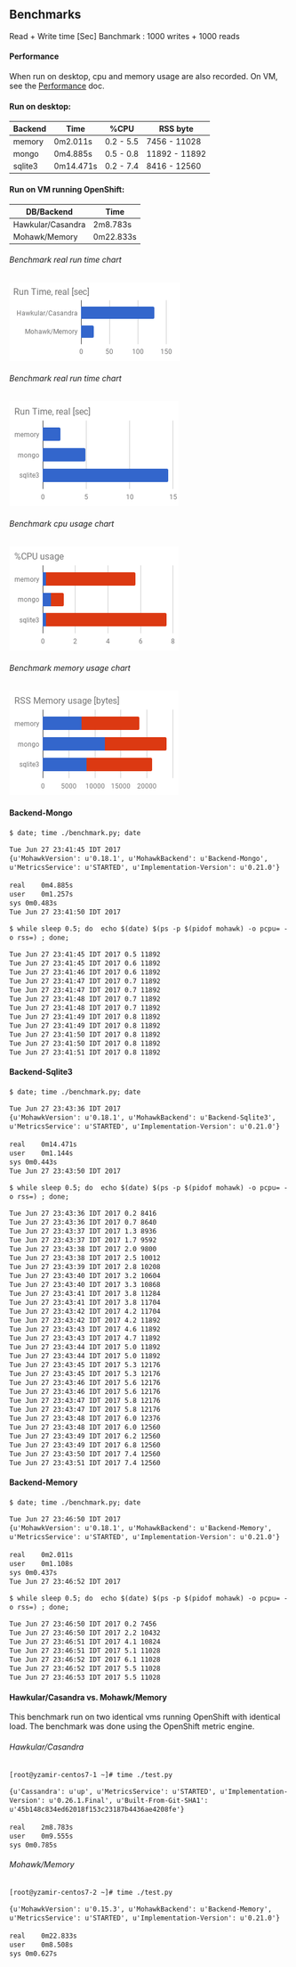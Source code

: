 
## Benchmarks

Read + Write time [Sec] Banchmark : 1000 writes + 1000 reads

#### Performance

When run on desktop, cpu and memory usage are also recorded. On VM, see the [Performance](/benchmark/PERF.md) doc.

#### Run on desktop:

| Backend  | Time       | %CPU      | RSS byte      |
|----------|------------|-----------|---------------|
|memory    |  0m2.011s  | 0.2 - 5.5 | 7456 - 11028  |
|mongo     |  0m4.885s  | 0.5 - 0.8 | 11892 - 11892 |
|sqlite3   |  0m14.471s | 0.2 - 7.4 | 8416 - 12560  |

#### Run on VM running OpenShift:

| DB/Backend          | Time        |
|---------------------|-------------|
|Hawkular/Casandra    |  2m8.783s   |
|Mohawk/Memory        |  0m22.833s  |

###### Benchmark real run time chart

![Time chart](/benchmark/time-vm.png?raw=true "benchmark time vm")

###### Benchmark real run time chart

![Time chart](/benchmark/time.png?raw=true "benchmark time")

###### Benchmark cpu usage chart

![CPU chart](/benchmark/cpu.png?raw=true "benchmark cpu")

###### Benchmark memory usage chart

![Mem chart](/benchmark/mem.png?raw=true "benchmark mem")

#### Backend-Mongo

```
$ date; time ./benchmark.py; date
```
```
Tue Jun 27 23:41:45 IDT 2017
{u'MohawkVersion': u'0.18.1', u'MohawkBackend': u'Backend-Mongo', u'MetricsService': u'STARTED', u'Implementation-Version': u'0.21.0'}

real	0m4.885s
user	0m1.257s
sys	0m0.483s
Tue Jun 27 23:41:50 IDT 2017
```

```
$ while sleep 0.5; do  echo $(date) $(ps -p $(pidof mohawk) -o pcpu= -o rss=) ; done;
```
```
Tue Jun 27 23:41:45 IDT 2017 0.5 11892
Tue Jun 27 23:41:45 IDT 2017 0.6 11892
Tue Jun 27 23:41:46 IDT 2017 0.6 11892
Tue Jun 27 23:41:47 IDT 2017 0.7 11892
Tue Jun 27 23:41:47 IDT 2017 0.7 11892
Tue Jun 27 23:41:48 IDT 2017 0.7 11892
Tue Jun 27 23:41:48 IDT 2017 0.7 11892
Tue Jun 27 23:41:49 IDT 2017 0.8 11892
Tue Jun 27 23:41:49 IDT 2017 0.8 11892
Tue Jun 27 23:41:50 IDT 2017 0.8 11892
Tue Jun 27 23:41:50 IDT 2017 0.8 11892
Tue Jun 27 23:41:51 IDT 2017 0.8 11892
```

#### Backend-Sqlite3

```
$ date; time ./benchmark.py; date
```
```
Tue Jun 27 23:43:36 IDT 2017
{u'MohawkVersion': u'0.18.1', u'MohawkBackend': u'Backend-Sqlite3', u'MetricsService': u'STARTED', u'Implementation-Version': u'0.21.0'}

real	0m14.471s
user	0m1.144s
sys	0m0.443s
Tue Jun 27 23:43:50 IDT 2017
```

```
$ while sleep 0.5; do  echo $(date) $(ps -p $(pidof mohawk) -o pcpu= -o rss=) ; done;
```
```
Tue Jun 27 23:43:36 IDT 2017 0.2 8416
Tue Jun 27 23:43:36 IDT 2017 0.7 8640
Tue Jun 27 23:43:37 IDT 2017 1.3 8936
Tue Jun 27 23:43:37 IDT 2017 1.7 9592
Tue Jun 27 23:43:38 IDT 2017 2.0 9800
Tue Jun 27 23:43:38 IDT 2017 2.5 10012
Tue Jun 27 23:43:39 IDT 2017 2.8 10208
Tue Jun 27 23:43:40 IDT 2017 3.2 10604
Tue Jun 27 23:43:40 IDT 2017 3.3 10868
Tue Jun 27 23:43:41 IDT 2017 3.8 11284
Tue Jun 27 23:43:41 IDT 2017 3.8 11704
Tue Jun 27 23:43:42 IDT 2017 4.2 11704
Tue Jun 27 23:43:42 IDT 2017 4.2 11892
Tue Jun 27 23:43:43 IDT 2017 4.6 11892
Tue Jun 27 23:43:43 IDT 2017 4.7 11892
Tue Jun 27 23:43:44 IDT 2017 5.0 11892
Tue Jun 27 23:43:44 IDT 2017 5.0 11892
Tue Jun 27 23:43:45 IDT 2017 5.3 12176
Tue Jun 27 23:43:45 IDT 2017 5.3 12176
Tue Jun 27 23:43:46 IDT 2017 5.6 12176
Tue Jun 27 23:43:46 IDT 2017 5.6 12176
Tue Jun 27 23:43:47 IDT 2017 5.8 12176
Tue Jun 27 23:43:47 IDT 2017 5.8 12176
Tue Jun 27 23:43:48 IDT 2017 6.0 12376
Tue Jun 27 23:43:48 IDT 2017 6.0 12560
Tue Jun 27 23:43:49 IDT 2017 6.2 12560
Tue Jun 27 23:43:49 IDT 2017 6.8 12560
Tue Jun 27 23:43:50 IDT 2017 7.4 12560
Tue Jun 27 23:43:51 IDT 2017 7.4 12560
```

#### Backend-Memory

```
$ date; time ./benchmark.py; date
```
```
Tue Jun 27 23:46:50 IDT 2017
{u'MohawkVersion': u'0.18.1', u'MohawkBackend': u'Backend-Memory', u'MetricsService': u'STARTED', u'Implementation-Version': u'0.21.0'}

real	0m2.011s
user	0m1.108s
sys	0m0.437s
Tue Jun 27 23:46:52 IDT 2017
```

```
$ while sleep 0.5; do  echo $(date) $(ps -p $(pidof mohawk) -o pcpu= -o rss=) ; done;
```
```
Tue Jun 27 23:46:50 IDT 2017 0.2 7456
Tue Jun 27 23:46:50 IDT 2017 2.2 10432
Tue Jun 27 23:46:51 IDT 2017 4.1 10824
Tue Jun 27 23:46:51 IDT 2017 5.1 11028
Tue Jun 27 23:46:52 IDT 2017 6.1 11028
Tue Jun 27 23:46:52 IDT 2017 5.5 11028
Tue Jun 27 23:46:53 IDT 2017 5.5 11028
```

#### Hawkular/Casandra vs. Mohawk/Memory

This benchmark run on two identical vms running OpenShift with identical load.
The benchmark was done using the OpenShift metric engine.

###### Hawkular/Casandra

```
[root@yzamir-centos7-1 ~]# time ./test.py
```
```
{u'Cassandra': u'up', u'MetricsService': u'STARTED', u'Implementation-Version': u'0.26.1.Final', u'Built-From-Git-SHA1': u'45b148c834ed62018f153c23187b4436ae4208fe'}

real	2m8.783s
user	0m9.555s
sys	0m0.785s
```

###### Mohawk/Memory

```
[root@yzamir-centos7-2 ~]# time ./test.py
```
```
{u'MohawkVersion': u'0.15.3', u'MohawkBackend': u'Backend-Memory', u'MetricsService': u'STARTED', u'Implementation-Version': u'0.21.0'}

real	0m22.833s
user	0m8.508s
sys	0m0.627s
```
